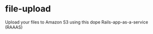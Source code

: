 file-upload
===========

Upload your files to Amazon S3 using this dope Rails-app-as-a-service (RAAAS)